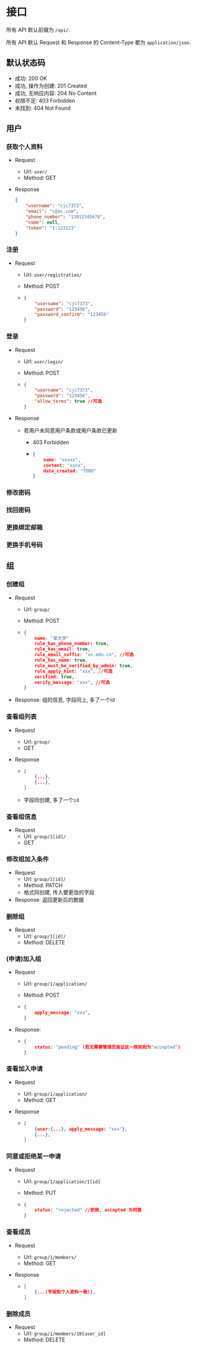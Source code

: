 # 接口

所有 API 默认前缀为 `/api/`.

所有 API 默认 Request 和 Response 的 Content-Type 都为 `application/json`.

## 默认状态码

- 成功: 200 OK
- 成功, 操作为创建: 201 Created
- 成功, 无响应内容: 204 No Content
- 权限不足: 403 Forbidden
- 未找到: 404 Not Found

## 用户

### 获取个人资料

- Request

  - Url: `user/`
  - Method: GET

- Response

  ```json
  {
      "username": "cjc7373",
      "email": "c@ac.com",
      "phone_number": "13012345678",
      "name": null,
      "token": "1:123123"
  }
  ```

### 注册

- Request

  - Url: `user/registration/`

  - Method: POST

  - ```json
    {
        "username": "cjc7373",
        "password": "123456",
        "password_confirm": "123456"
    }
    ```


### 登录

- Request

  - Url: `user/login/`

  - Method: POST

  - ```json
    {
        "username": "cjc7373",
        "password": "123456",
        "allow_terms": true //可选
    }
    ```

- Response

  - 若用户未同意用户条款或用户条款已更新
  
    - 403 Forbidden
  
    - ```json
      {
          name: "xxxxx",
          content: "xxxx",
          date_created: "TODO"
      }
      ```

### 修改密码

### 找回密码

### 更换绑定邮箱

### 更换手机号码

## 组

### 创建组

- Request

  - Url: `group/`

  - Method: POST

  - ```json
    {
        name: "某大学"
        rule_has_phone_number: true,
        rule_has_email: true,
        rule_email_suffix: "xx.edu.cn", //可选
        rule_has_name: true,
        rule_must_be_verified_by_admin: true,
        rule_apply_hint: "xxx", //可选
        verified: true,
        verify_message: "xxx", //可选
    }
    ```
  
- Response: 组的信息, 字段同上, 多了一个id

### 查看组列表

- Request

  - Url: `group/`
  - GET

- Response

  - ```json
    [
        {...},
        {...},
    ]
    ```

  - 字段同创建, 多了一个`id`

### 查看组信息

- Request
  - Url: `group/1[id]/`
  - GET

### 修改组加入条件

- Request
  - Url: `group/1[id]/`
  - Method: PATCH
  - 格式同创建, 传入要更改的字段
- Response: 返回更新后的数据

### 删除组

- Request
  - Url: `group/1[id]/`
  - Method: DELETE

### (申请)加入组

- Request

  - Url: `group/1/application/`

  - Method: POST

  - ```json
    {
        apply_message: "xxx",
    }
    ```
  
- Response:

  - ```json
    {
        status: "pending" (若无需要管理员验证这一规则则为"accepted")
    }
    ```


### 查看加入申请

- Request

  - Url: `group/1/application/`
  - Method: GET

- Response

  - ```json
    [
        {user:{...}, apply_message: "xxx"},
        {...},
    ]
    ```

### 同意或拒绝某一申请

- Request
  - Url: `group/1/application/1[id]`

  - Method: PUT

  - ```json
    {
        status: "rejected" //拒绝, accepted 为同意
    }
    ```



### 查看成员

- Request

  - Url: `group/1/members/`
  - Method: GET

- Response

  - ```json
    [
        {...(字段和个人资料一致)},
    ]
    ```

### 删除成员

- Request
  - Url: `group/1/members/10[user_id]`
  - Method: DELETE